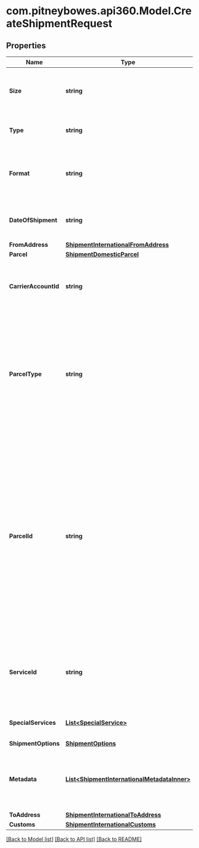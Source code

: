 # com.pitneybowes.api360.Model.CreateShipmentRequest

## Properties

Name | Type | Description | Notes
------------ | ------------- | ------------- | -------------
**Size** | **string** | This defines the label size of the Shipment, e.g., Shipping Label having Doc Size (8&#39; X 11&#39;). | 
**Type** | **string** | This defines the type of the Shipment, e.g., Shipping Label. | 
**Format** | **string** | This defines the type of the shipment which is printed. For example Shipping label prints in PDF form. | [optional] 
**DateOfShipment** | **string** | This defines the date of the Shipment in the format YYYY:MM:DD. | [optional] 
**FromAddress** | [**ShipmentInternationalFromAddress**](ShipmentInternationalFromAddress.md) |  | 
**Parcel** | [**ShipmentDomesticParcel**](ShipmentDomesticParcel.md) |  | 
**CarrierAccountId** | **string** | The unique identifier associated with the Carrier account used by client users during shipment process. | 
**ParcelType** | **string** | &gt;-Parcel Type is required for creating a shipment while rating a parcel, which varies as per Carrier selection. It has categories like Package, Envelopes, Paks, Boxes, Tube, defined per specific carrier and used in abbreviated form, e.g., FRPKG, LGENV, TUBE,PKG. | 
**ParcelId** | **string** | &gt;-Parcel Id is optional and required to be given in case of branded parcels which have brandedDimension and/or brandedWeight. If parcel has brandedDimension, in that case user need not to pass dimensionUnit and dimension details(length, width and height) in the parcel object. And if brandedWeight is also available for the parcel then in that case weightUnit and weight need not to be passed  in parcel object | [optional] 
**ServiceId** | **string** | &gt;-A unique identifier given to the carrier-specific service. This is required for creating a shipment, while it is optional for rating a parcel. | 
**SpecialServices** | [**List&lt;SpecialService&gt;**](SpecialService.md) | This provides a carrier-service based special or extra sevice. | [optional] 
**ShipmentOptions** | [**ShipmentOptions**](ShipmentOptions.md) |  | [optional] 
**Metadata** | [**List&lt;ShipmentInternationalMetadataInner&gt;**](ShipmentInternationalMetadataInner.md) | Additional metadata that needs to be stored for this shipment can be added here. For now, &#x60;costAccountName&#x60; is supported. | [optional] 
**ToAddress** | [**ShipmentInternationalToAddress**](ShipmentInternationalToAddress.md) |  | 
**Customs** | [**ShipmentInternationalCustoms**](ShipmentInternationalCustoms.md) |  | 

[[Back to Model list]](../README.md#documentation-for-models) [[Back to API list]](../README.md#documentation-for-api-endpoints) [[Back to README]](../README.md)

